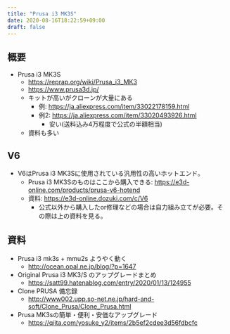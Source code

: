 ```yaml
---
title: "Prusa i3 MK3S"
date: 2020-08-16T18:22:59+09:00
draft: false
---
```


## 概要
* Prusa i3 MK3S
  * https://reprap.org/wiki/Prusa_i3_MK3
  * https://www.prusa3d.jp/
  * キットが高いがクローンが大量にある
    * 例: https://ja.aliexpress.com/item/33022178159.html
    * 例2: https://ja.aliexpress.com/item/33020493926.html
      * 安い(送料込み4万程度で公式の半額相当)
  * 資料も多い

## V6
* V6はPrusa i3 MK3Sに使用されている汎用性の高いホットエンド。
  * Prusa i3 MK3Sのものはここから購入できる: https://e3d-online.com/products/prusa-v6-hotend
  * 資料: https://e3d-online.dozuki.com/c/V6
    * 公式以外から購入したor修理などの場合は自力組み立てが必要。その際は上の資料を見る。

## 資料
* Prusa i3 mk3s + mmu2s ようやく動く
  * http://ocean.opal.ne.jp/blog/?p=1647
* Original Prusa i3 MK3/S のアップグレードまとめ
  * https://satt99.hatenablog.com/entry/2020/01/13/124955
* Clone PRUSA 備忘録
  * http://www002.upp.so-net.ne.jp/hard-and-soft/Clone_Prusa/Clone_Prusa.html
* Prusa MK3sの簡単・便利・安価なアップグレード
  * https://qiita.com/yosuke_y2/items/2b5ef2cdee3d56fdbcfc

